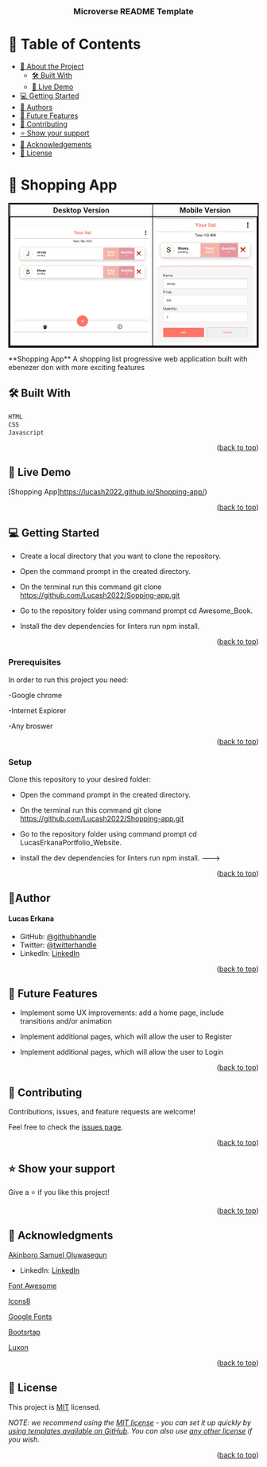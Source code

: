<a name="readme-top"></a>

<!--
HOW TO USE:
This is an example of how you may give instructions on setting up your project locally.

Modify this file to match your project and remove sections that don't apply.
=======

## Shopping List App

This project is about a basic website that allows users to add/remove books from a list. We will achieve that by using JavaScript objects and arrays. 
We will also dynamically modify the DOM and add basic events.




REQUIRED SECTIONS:
- Table of Contents
- About the Project
  - Built With
  - Live Demo
- Getting Started
- Authors
- Future Features
- Contributing
- Show your support
- Acknowledgements
- License

After you're finished please remove all the comments and instructions!
-->

<div align="center">

  <br/>

  <h3><b>Microverse README Template</b></h3>

</div>

<!-- TABLE OF CONTENTS -->

# 📗 Table of Contents

- [📖 About the Project](#about-project)
  - [🛠 Built With](#built-with)
  - [🚀 Live Demo](#live-demo)
- [💻 Getting Started](#getting-started)
- [👥 Authors](#authors)
- [🔭 Future Features](#future-features)
- [🤝 Contributing](#contributing)
- [⭐️ Show your support](#support)
- [🙏 Acknowledgements](#acknowledgements)
- [📝 License](#license)

<!-- PROJECT DESCRIPTION -->

# 📖 Shopping App<a name="about-project"></a>
<table style="border: 2px solid black;">
  <tr>
    <th style="border: 1px solid black;">Desktop Version</th>
    <th>Mobile Version</th>
  </tr>
  <tr style="border: 2px solid black;">
  <td style="border: 1px solid black;"><img src="/images/DesktopVersionLIST.jpg" alt="Desktop Version" width="340"  height="auto" /></td>
  <td><img src="/images/MobileVersionLIST.jpg" alt="Mobile Version" width="240"  height="auto" /></td>
  </tr>
</table>
**Shopping App** A shopping list progressive web application built with ebenezer don with more exciting features



## 🛠 Built With <a name="built-with"></a>
    HTML
    CSS
    Javascript


<p align="right">(<a href="#readme-top">back to top</a>)</p>

<!-- LIVE DEMO -->

## 🚀 Live Demo <a name="live-demo"></a>

[Shopping App]https://lucash2022.github.io/Shopping-app/)

<p align="right">(<a href="#readme-top">back to top</a>)</p>


<!-- GETTING STARTED -->

## 💻 Getting Started <a name="getting-started"></a>

- Create a local directory that you want to clone the repository.

- Open the command prompt in the created directory.

- On the terminal run this command git clone https://github.com/Lucash2022/Sopping-app.git

- Go to the repository folder using command prompt cd Awesome_Book.

- Install the dev dependencies for linters run npm install.

<p align="right">(<a href="#readme-top">back to top</a>)</p>

### Prerequisites

In order to run this project you need:

-Google chrome

-Internet Explorer

-Any broswer


<p align="right">(<a href="#readme-top">back to top</a>)</p>

### Setup

Clone this repository to your desired folder:

- Open the command prompt in the created directory.

- On the terminal run this command git clone https://github.com/Lucash2022/Shopping-app.git

- Go to the repository folder using command prompt cd LucasErkanaPortfolio_Website.

- Install the dev dependencies for linters run npm install.
--->


<p align="right">(<a href="#readme-top">back to top</a>)</p>

<!-- Author -->

## 👤**Author** <a name="authors"></a>
<h4>Lucas Erkana</h4>

- GitHub: [@githubhandle](https://github.com/Lucash2022)
- Twitter: [@twitterhandle](https://twitter.com/@Lucas_David_22)
- LinkedIn: [LinkedIn](https://www.linkedin.com/in/lucas-erkana-b30a0b3b/)

<p align="right">(<a href="#readme-top">back to top</a>)</p>

<!-- FUTURE FEATURES -->

## 🔭 Future Features <a name="future-features"></a>

- Implement some UX improvements: add a home page, include transitions and/or animation

- Implement additional pages, which will allow the user to Register

- Implement additional pages, which will allow the user to Login

<p align="right">(<a href="#readme-top">back to top</a>)</p>

<!-- CONTRIBUTING -->

## 🤝 Contributing <a name="contributing"></a>

Contributions, issues, and feature requests are welcome!

Feel free to check the [issues page]().

<p align="right">(<a href="#readme-top">back to top</a>)</p>

<!-- SUPPORT -->

## ⭐️ Show your support <a name="support"></a>

Give a ⭐️ if you like this project!

<p align="right">(<a href="#readme-top">back to top</a>)</p>

<!-- ACKNOWLEDGEMENTS -->

## 🙏 Acknowledgments <a name="acknowledgements"></a>

[Akinboro Samuel Oluwasegun](https://github.com/victor-akinboro)
  - LinkedIn: [LinkedIn](https://www.linkedin.com/in/samuel-akinboro-4115951ba)

[Font Awesome](https://fontawesome.com/search?q=book&o=r)

[Icons8](https://icons8.com/icons/set/books)

[Google Fonts](https://developers.google.com/fonts)


[Bootsrtap](https://getbootstrap.com/docs/5.1/getting-started/introduction/)


[Luxon](https://imdac.github.io/modules/js/luxon/)


<p align="right">(<a href="#readme-top">back to top</a>)</p>



<!-- LICENSE -->

## 📝 License <a name="license"></a>

This project is [MIT](./LICENSE) licensed.

_NOTE: we recommend using the [MIT license](https://choosealicense.com/licenses/mit/) - you can set it up quickly by [using templates available on GitHub](https://docs.github.com/en/communities/setting-up-your-project-for-healthy-contributions/adding-a-license-to-a-repository). You can also use [any other license](https://choosealicense.com/licenses/) if you wish._

<p align="right">(<a href="#readme-top">back to top</a>)</p>
